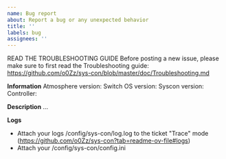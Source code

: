 ```yaml
---
name: Bug report
about: Report a bug or any unexpected behavior
title: ''
labels: bug
assignees: ''
---
```


READ THE TROUBLESHOOTING GUIDE
Before posting a new issue, please make sure to first read the Troubleshooting guide: https://github.com/o0Zz/sys-con/blob/master/doc/Troubleshooting.md

**Information**
Atmosphere version:
Switch OS version: 
Syscon version:
Controller:

**Description**
...

**Logs**
- Attach your logs /config/sys-con/log.log to the ticket "Trace" mode (https://github.com/o0Zz/sys-con?tab=readme-ov-file#logs)
- Attach your /config/sys-con/config.ini